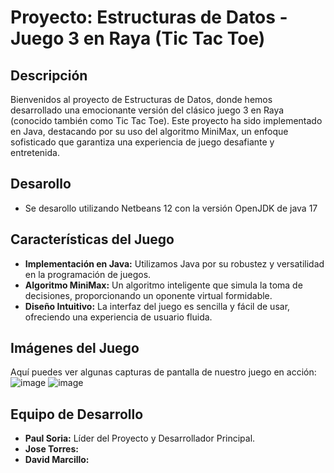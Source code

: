 # Proyecto: Estructuras de Datos - Juego 3 en Raya (Tic Tac Toe)

## Descripción
Bienvenidos al proyecto de Estructuras de Datos, donde hemos desarrollado una emocionante versión del clásico juego 3 en Raya (conocido también como Tic Tac Toe). Este proyecto ha sido implementado en Java, destacando por su uso del algoritmo MiniMax, un enfoque sofisticado que garantiza una experiencia de juego desafiante y entretenida.

## Desarollo
- Se desarollo utilizando Netbeans 12 con la versión OpenJDK de java 17

## Características del Juego
- **Implementación en Java:** Utilizamos Java por su robustez y versatilidad en la programación de juegos.
- **Algoritmo MiniMax:** Un algoritmo inteligente que simula la toma de decisiones, proporcionando un oponente virtual formidable.
- **Diseño Intuitivo:** La interfaz del juego es sencilla y fácil de usar, ofreciendo una experiencia de usuario fluida.

## Imágenes del Juego
Aquí puedes ver algunas capturas de pantalla de nuestro juego en acción:  
![image](https://github.com/dpaulsoria/tictactoe/assets/72895299/353a8e69-9301-46e2-976d-b938e9cf91dd)
![image](https://github.com/dpaulsoria/tictactoe/assets/72895299/4f6c86b0-9e7e-4d30-a907-b24d11122ed9)

## Equipo de Desarrollo
- **Paul Soria:** Líder del Proyecto y Desarrollador Principal.
- **Jose Torres:** 
- **David Marcillo:** 
